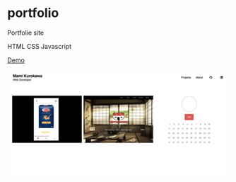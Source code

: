 # portfolio

Portfolie site 

HTML CSS Javascript

[Demo](https://portfolio-two-kappa-66.vercel.app/projects.html)


<img src="./images/portfolio.png" alt="portfolio" width="600px" 
     />


